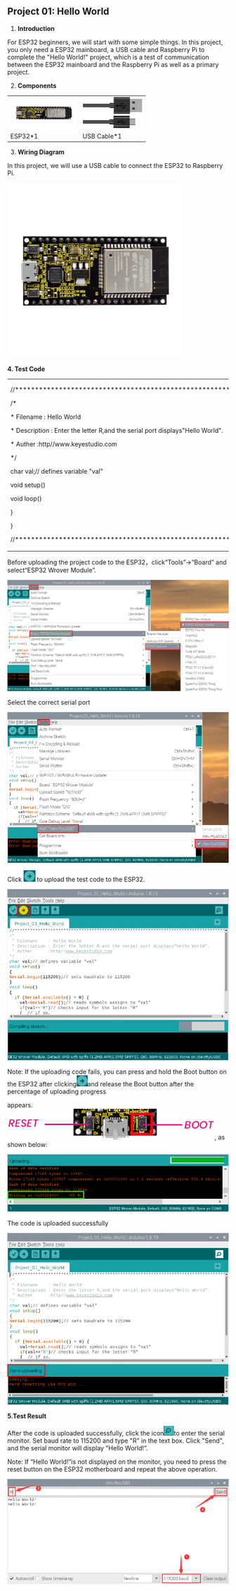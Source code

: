 ## Project 01: Hello World

1.  **Introduction**

For ESP32 beginners, we will start with some simple things. In this
project, you only need a ESP32 mainboard, a USB cable and Raspberry Pi
to complete the "Hello World\!" project, which is a test of
communication between the ESP32 mainboard and the Raspberry Pi as well
as a primary project.

2.  **Components**

<table>
<tbody>
<tr class="odd">
<td><img src="https://raw.githubusercontent.com/keyestudio/KS5011-KS5011F-Keyestudio-ESP32-Learning-Kit-Complete-Edition-Raspberry-Pi/master/media/56053f7126905c6def63919c661d5c0a.jpeg" style="width:1.56875in;height:0.76458in" /></td>
<td><img src="https://raw.githubusercontent.com/keyestudio/KS5011-KS5011F-Keyestudio-ESP32-Learning-Kit-Complete-Edition-Raspberry-Pi/master/media/3bdcc62cfa661d2b860a76e28537e21e.png" style="width:1.41667in;height:0.76042in" /></td>
</tr>
<tr class="even">
<td>ESP32*1</td>
<td>USB Cable*1</td>
</tr>
</tbody>
</table>

3.  **Wiring Diagram**

In this project, we will use a USB cable to connect the ESP32 to
Raspberry Pi.

![](/media/56053f7126905c6def63919c661d5c0a.jpeg)

**4. Test Code**

<table>
<tbody>
<tr class="odd">
<td><p>//*************************************************************************************</p>
<p>/*</p>
<p>* Filename : Hello World</p>
<p>* Description : Enter the letter R,and the serial port displays"Hello World".</p>
<p>* Auther :http//www.keyestudio.com</p>
<p>*/</p>
<p>char val;// defines variable "val"</p>
<p>void setup()</p>
<p></p>
<p>void loop()</p>
<p></p>
<p>}</p>
<p>}</p>
<p>//*************************************************************************************</p></td>
</tr>
</tbody>
</table>

Before uploading the project code to the ESP32，click“Tools”→“Board” and
select“ESP32 Wrover Module”.

![](/media/429f419dbd65a43087851e7d000376bf.png)

Select the correct serial port

![](/media/23a698888c3b02c80ae5c683deae6fe7.png)

Click ![](/media/b0d41283bf5ae66d2d5ab45db15331ba.png) to upload the test code to the ESP32.

![](/media/4a4be2151f5fc1e5b6cb2c2469f95da1.png)

Note: If the uploading code fails, you can press and hold the Boot
button on the ESP32 after clicking![](/media/d09c4a31563f04a42d451e7bc1a5fb8a.png)and release the
Boot button after the percentage of uploading progress

appears.![](/media/dc77bfcf5851c8f43aab6cbe7cec7920.png), as shown below:  

![](/media/157ee2e7687559d9812d24edec758150.png)

The code is uploaded successfully

![](/media/45f79a7c39d425fca25c888d334a2031.png)

**5.Test Result**

After the code is uploaded successfully, click the
icon![](/media/2f6bca56f724e45a855335cb53ae9b4e.png)to enter the serial monitor. Set baud rate to
115200 and type "R" in the text box. Click "Send", and the serial
monitor will display "Hello World\!”.

Note: If “Hello World\!”is not displayed on the monitor, you need to
press the reset button on the ESP32 motherboard and repeat the above
operation. 

![](/media/9c034e622137bc43457ec0346286bde5.png)

